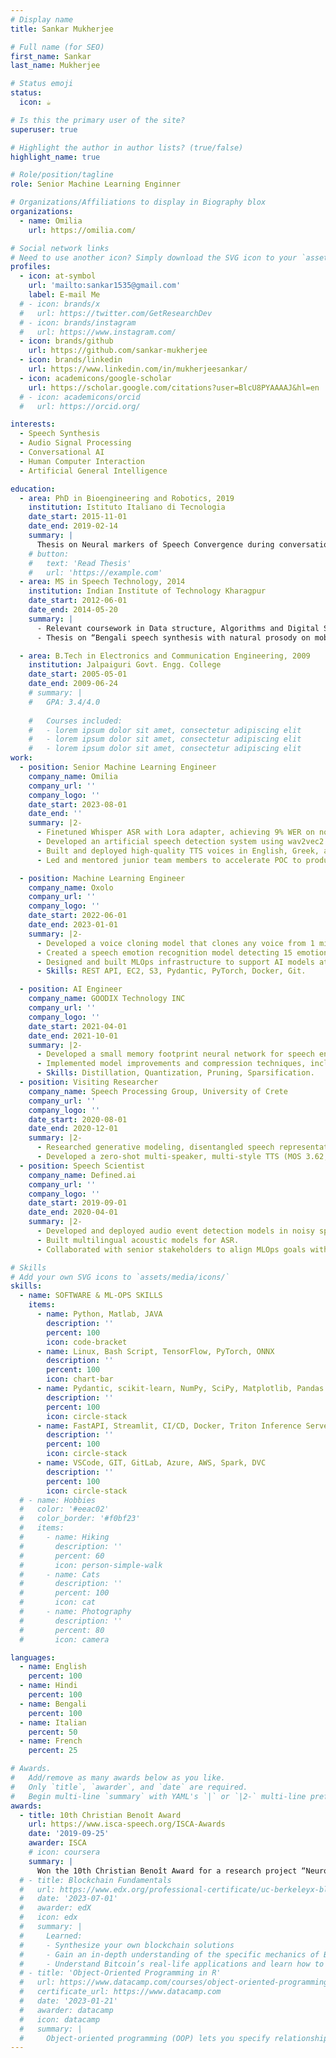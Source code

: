 ```yaml
---
# Display name
title: Sankar Mukherjee

# Full name (for SEO)
first_name: Sankar
last_name: Mukherjee

# Status emoji
status:
  icon: ☕️

# Is this the primary user of the site?
superuser: true

# Highlight the author in author lists? (true/false)
highlight_name: true

# Role/position/tagline
role: Senior Machine Learning Enginner 

# Organizations/Affiliations to display in Biography blox
organizations:
  - name: Omilia
    url: https://omilia.com/

# Social network links
# Need to use another icon? Simply download the SVG icon to your `assets/media/icons/` folder.
profiles:
  - icon: at-symbol
    url: 'mailto:sankar1535@gmail.com'
    label: E-mail Me
  # - icon: brands/x
  #   url: https://twitter.com/GetResearchDev
  # - icon: brands/instagram
  #   url: https://www.instagram.com/
  - icon: brands/github
    url: https://github.com/sankar-mukherjee
  - icon: brands/linkedin
    url: https://www.linkedin.com/in/mukherjeesankar/
  - icon: academicons/google-scholar
    url: https://scholar.google.com/citations?user=BlcU8PYAAAAJ&hl=en
  # - icon: academicons/orcid
  #   url: https://orcid.org/

interests:
  - Speech Synthesis
  - Audio Signal Processing
  - Conversational AI
  - Human Computer Interaction
  - Artificial General Intelligence

education:
  - area: PhD in Bioengineering and Robotics, 2019
    institution: Istituto Italiano di Tecnologia
    date_start: 2015-11-01
    date_end: 2019-02-14
    summary: |
      Thesis on Neural markers of Speech Convergence during conversation. Supervised by [Prof Luciano Fadiga](https://scholar.google.com/citations?user=EPOtdwMAAAAJ&hl=en).
    # button:
    #   text: 'Read Thesis'
    #   url: 'https://example.com'
  - area: MS in Speech Technology, 2014
    institution: Indian Institute of Technology Kharagpur
    date_start: 2012-06-01
    date_end: 2014-05-20
    summary: |
      - Relevant coursework in Data structure, Algorithms and Digital Signal Processing.
      - Thesis on “Bengali speech synthesis with natural prosody on mobile phone”.

  - area: B.Tech in Electronics and Communication Engineering, 2009
    institution: Jalpaiguri Govt. Engg. College
    date_start: 2005-05-01
    date_end: 2009-06-24
    # summary: |
    #   GPA: 3.4/4.0
      
    #   Courses included:
    #   - lorem ipsum dolor sit amet, consectetur adipiscing elit
    #   - lorem ipsum dolor sit amet, consectetur adipiscing elit
    #   - lorem ipsum dolor sit amet, consectetur adipiscing elit
work:
  - position: Senior Machine Learning Engineer
    company_name: Omilia
    company_url: ''
    company_logo: ''
    date_start: 2023-08-01
    date_end: ''
    summary: |2-
      - Finetuned Whisper ASR with Lora adapter, achieving 9% WER on noisy food order data.
      - Developed an artificial speech detection system using wav2vec2 (1.01 EER), deployed on Nvidia Pytriton with 0.3 RTF.
      - Built and deployed high-quality TTS voices in English, Greek, and Spanish (MOS 4.3, RTF 0.06), reducing synthesis costs by 67x compared to ElevenLabs.
      - Led and mentored junior team members to accelerate POC to production.

  - position: Machine Learning Engineer
    company_name: Oxolo
    company_url: ''
    company_logo: ''
    date_start: 2022-06-01
    date_end: 2023-01-01
    summary: |2-
      - Developed a voice cloning model that clones any voice from 1 minute of audio.
      - Created a speech emotion recognition model detecting 15 emotions with 95% accuracy.
      - Designed and built MLOps infrastructure to support AI models at scale, including CI/CD, data processing, evaluation, and monitoring.
      - Skills: REST API, EC2, S3, Pydantic, PyTorch, Docker, Git.

  - position: AI Engineer
    company_name: GOODIX Technology INC
    company_url: ''
    company_logo: ''
    date_start: 2021-04-01
    date_end: 2021-10-01
    summary: |2-
      - Developed a small memory footprint neural network for speech enhancement on mobile devices.
      - Implemented model improvements and compression techniques, including pruning and quantization.
      - Skills: Distillation, Quantization, Pruning, Sparsification.
  - position: Visiting Researcher
    company_name: Speech Processing Group, University of Crete
    company_url: ''
    company_logo: ''
    date_start: 2020-08-01
    date_end: 2020-12-01
    summary: |2-
      - Researched generative modeling, disentangled speech representation, and adversarial learning under [Prof. Yannis Stylianou](https://scholar.google.com/citations?user=6ZSjpdwAAAAJ&hl=en).
      - Developed a zero-shot multi-speaker, multi-style TTS (MOS 3.62, style similarity 3.41), presented at Interspeech 2021.
  - position: Speech Scientist
    company_name: Defined.ai
    company_url: ''
    company_logo: ''
    date_start: 2019-09-01
    date_end: 2020-04-01
    summary: |2-
      - Developed and deployed audio event detection models in noisy speech.
      - Built multilingual acoustic models for ASR.
      - Collaborated with senior stakeholders to align MLOps goals with business priorities.

# Skills
# Add your own SVG icons to `assets/media/icons/`
skills:
  - name: SOFTWARE & ML-OPS SKILLS
    items:
      - name: Python, Matlab, JAVA
        description: ''
        percent: 100
        icon: code-bracket
      - name: Linux, Bash Script, TensorFlow, PyTorch, ONNX
        description: ''
        percent: 100
        icon: chart-bar
      - name: Pydantic, scikit-learn, NumPy, SciPy, Matplotlib, Pandas
        description: ''
        percent: 100
        icon: circle-stack
      - name: FastAPI, Streamlit, CI/CD, Docker, Triton Inference Server
        description: ''
        percent: 100
        icon: circle-stack
      - name: VSCode, GIT, GitLab, Azure, AWS, Spark, DVC
        description: ''
        percent: 100
        icon: circle-stack
  # - name: Hobbies
  #   color: '#eeac02'
  #   color_border: '#f0bf23'
  #   items:
  #     - name: Hiking
  #       description: ''
  #       percent: 60
  #       icon: person-simple-walk
  #     - name: Cats
  #       description: ''
  #       percent: 100
  #       icon: cat
  #     - name: Photography
  #       description: ''
  #       percent: 80
  #       icon: camera

languages:
  - name: English
    percent: 100
  - name: Hindi
    percent: 100
  - name: Bengali
    percent: 100
  - name: Italian
    percent: 50
  - name: French
    percent: 25

# Awards.
#   Add/remove as many awards below as you like.
#   Only `title`, `awarder`, and `date` are required.
#   Begin multi-line `summary` with YAML's `|` or `|2-` multi-line prefix and indent 2 spaces below.
awards:
  - title: 10th Christian Benoît Award
    url: https://www.isca-speech.org/ISCA-Awards
    date: '2019-09-25'
    awarder: ISCA
    # icon: coursera
    summary: |
      Won the 10th Christian Benoît Award for a research project “Neuro-behavioral aware conversational agent” in InterSpeech 2019.
  # - title: Blockchain Fundamentals
  #   url: https://www.edx.org/professional-certificate/uc-berkeleyx-blockchain-fundamentals
  #   date: '2023-07-01'
  #   awarder: edX
  #   icon: edx
  #   summary: |
  #     Learned:
  #     - Synthesize your own blockchain solutions
  #     - Gain an in-depth understanding of the specific mechanics of Bitcoin
  #     - Understand Bitcoin’s real-life applications and learn how to attack and destroy Bitcoin, Ethereum, smart contracts and Dapps, and alternatives to Bitcoin’s Proof-of-Work consensus algorithm
  # - title: 'Object-Oriented Programming in R'
  #   url: https://www.datacamp.com/courses/object-oriented-programming-with-s3-and-r6-in-r
  #   certificate_url: https://www.datacamp.com
  #   date: '2023-01-21'
  #   awarder: datacamp
  #   icon: datacamp
  #   summary: |
  #     Object-oriented programming (OOP) lets you specify relationships between functions and the objects that they can act on, helping you manage complexity in your code. This is an intermediate level course, providing an introduction to OOP, using the S3 and R6 systems. S3 is a great day-to-day R programming tool that simplifies some of the functions that you write. R6 is especially useful for industry-specific analyses, working with web APIs, and building GUIs.
---
```

